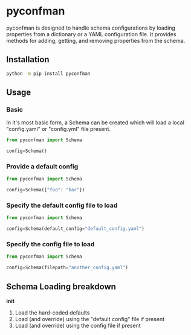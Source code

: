 # pyconfman

pyconfman is designed to handle schema configurations by loading properties from a dictionary or a YAML configuration file. It provides methods for adding, getting, and removing properties from the schema.

## Installation
```bash
python -m pip install pyconfman
```

## Usage

### Basic
In it's most basic form, a Schema can be created which will load a local "config.yaml" or "config.yml" file present.

```python
from pyconfman import Schema

config=Schema()
```

### Provide a default config
```python
from pyconfman import Schema

config=Schema({"foo": "bar"})
```

### Specify the default config file to load
```python
from pyconfman import Schema

config=Schema(default_config="default_config.yaml")
```


### Specify the config file to load
```python
from pyconfman import Schema

config=Schema(filepath="another_config.yaml")
```


## Schema Loading breakdown
__init__
  1. Load the hard-coded defaults
  2. Load (and override) using the "default config" file if present
  3. Load (and override) using the config file if present
